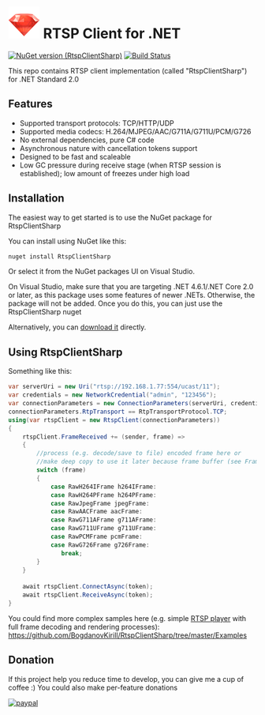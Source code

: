 # ![Logo](Images/package_icon.png) RTSP Client for .NET

[![NuGet version (RtspClientSharp)](https://img.shields.io/nuget/v/RtspClientSharp.svg?style=flat-square)](https://www.nuget.org/packages/RtspClientSharp/)
[![Build Status](https://travis-ci.org/BogdanovKirill/RtspClientSharp.svg?branch=master)](https://travis-ci.org/BogdanovKirill/RtspClientSharp.svg?branch=master)

This repo contains RTSP client implementation (called "RtspClientSharp") for .NET Standard 2.0
## Features
- Supported transport protocols: TCP/HTTP/UDP
- Supported media codecs: H.264/MJPEG/AAC/G711A/G711U/PCM/G726
- No external dependencies, pure C# code
- Asynchronous nature with cancellation tokens support
- Designed to be fast and scaleable
- Low GC pressure during receive stage (when RTSP session is established); low amount of freezes under high load

## Installation 

The easiest way to get started is to use the NuGet package for 
RtspClientSharp

You can install using NuGet like this:

```cmd
nuget install RtspClientSharp
```

Or select it from the NuGet packages UI on Visual Studio.

On Visual Studio, make sure that you are targeting .NET 4.6.1/.NET Core 2.0 or
later, as this package uses some features of newer .NETs.  Otherwise,
the package will not be added. Once you do this, you can just use the
RtspClientSharp nuget

Alternatively, you can [download it](https://www.nuget.org/packages/RtspClientSharp/) directly.

## Using RtspClientSharp
Something like this:

```csharp
var serverUri = new Uri("rtsp://192.168.1.77:554/ucast/11");
var credentials = new NetworkCredential("admin", "123456");
var connectionParameters = new ConnectionParameters(serverUri, credentials);
connectionParameters.RtpTransport == RtpTransportProtocol.TCP;
using(var rtspClient = new RtspClient(connectionParameters))
{
    rtspClient.FrameReceived += (sender, frame) =>
    {
        //process (e.g. decode/save to file) encoded frame here or 
        //make deep copy to use it later because frame buffer (see FrameSegment property) will be reused by client
        switch (frame)
        {
            case RawH264IFrame h264IFrame:
            case RawH264PFrame h264PFrame:
            case RawJpegFrame jpegFrame:
            case RawAACFrame aacFrame:
            case RawG711AFrame g711AFrame:
            case RawG711UFrame g711UFrame:
            case RawPCMFrame pcmFrame:
            case RawG726Frame g726Frame:
               break;
        }
    }
	
    await rtspClient.ConnectAsync(token);
    await rtspClient.ReceiveAsync(token);
}
```
You could find more complex samples here (e.g. simple [RTSP player](https://github.com/BogdanovKirill/RtspClientSharp/tree/master/Examples/SimpleRtspPlayer) with full frame decoding and rendering processes):
https://github.com/BogdanovKirill/RtspClientSharp/tree/master/Examples

## Donation
If this project help you reduce time to develop, you can give me a cup of coffee :) 
You could also make per-feature donations

[![paypal](https://www.paypalobjects.com/en_US/i/btn/btn_donateCC_LG.gif)](https://www.paypal.com/cgi-bin/webscr?cmd=_donations&business=netkill%40bk%2eru&lc=RU&item_name=RtspClientSharp&currency_code=USD&bn=PP%2dDonationsBF%3abtn_donateCC_LG%2egif%3aNonHosted)